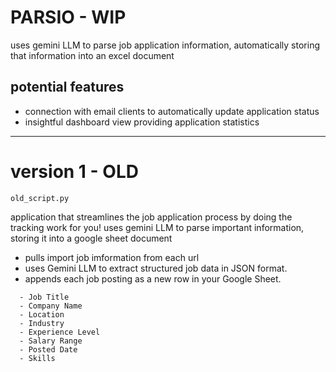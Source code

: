 # PARSIO - WIP
uses gemini LLM to parse job application information, automatically storing that information into an excel document

## potential features
- connection with email clients to automatically update application status 
- insightful dashboard view providing application statistics


---

# version 1 - OLD
`old_script.py`

application that streamlines the job application process by doing the tracking work for you!
uses gemini LLM to parse important information, storing it into a google sheet document

- pulls import job imformation from each url
- uses Gemini LLM to extract structured job data in JSON format.
- appends each job posting as a new row in your Google Sheet.

```
  - Job Title
  - Company Name
  - Location
  - Industry
  - Experience Level
  - Salary Range
  - Posted Date
  - Skills
```
